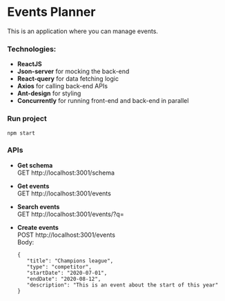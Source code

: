 # Events Planner

This is an application where you can manage events.

### Technologies:

- **ReactJS**
- **Json-server** for mocking the back-end
- **React-query** for data fetching logic
- **Axios** for calling back-end APIs
- **Ant-design** for styling
- **Concurrently** for running front-end and back-end in parallel

### Run project

```
npm start
```

### APIs

- **Get schema**<br />
  GET http://localhost:3001/schema

- **Get events**<br />
  GET http://localhost:3001/events

- **Search events**<br />
  GET http://localhost:3001/events/?q=<searchText>

- **Create events**<br />
  POST http://localhost:3001/events<br />
  Body:
  ```
  {
     "title": "Champions league",
     "type": "competitor",
     "startDate": "2020-07-01",
     "endDate": "2020-08-12",
     "description": "This is an event about the start of this year"
  }
  ```
